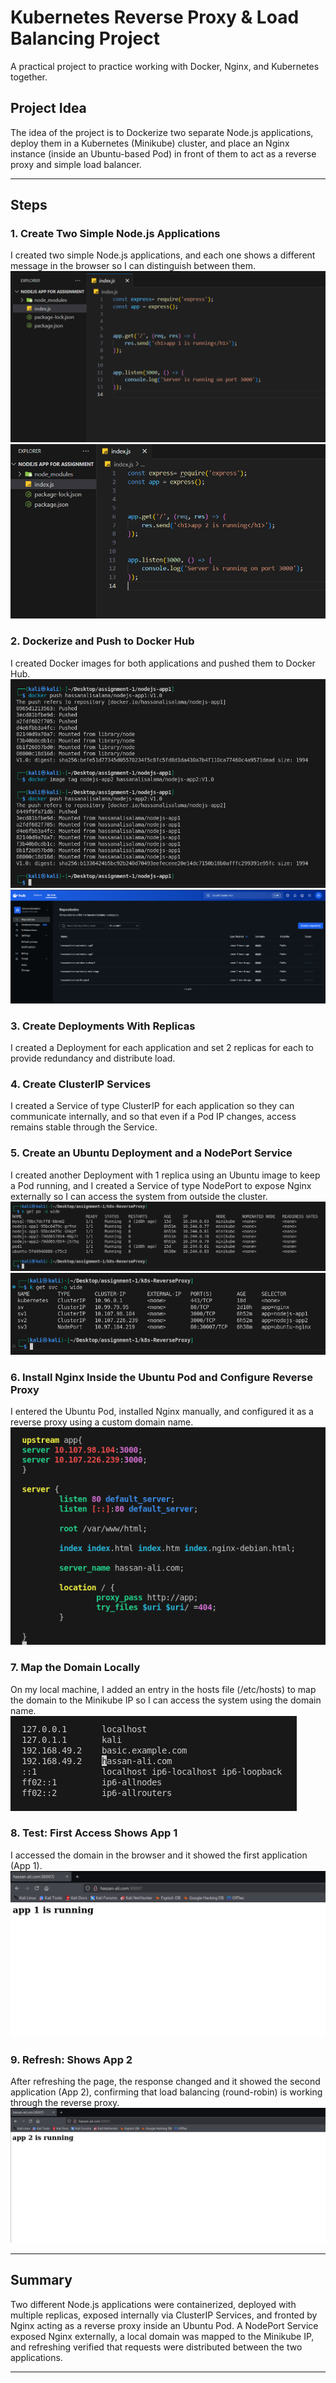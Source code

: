 # Kubernetes Reverse Proxy & Load Balancing Project

A practical project to practice working with Docker, Nginx, and Kubernetes together.

## Project Idea

The idea of the project is to Dockerize two separate Node.js applications, deploy them in a Kubernetes (Minikube) cluster, and place an Nginx instance (inside an Ubuntu-based Pod) in front of them to act as a reverse proxy and simple load balancer.

---

## Steps

### 1. Create Two Simple Node.js Applications
I created two simple Node.js applications, and each one shows a different message in the browser so I can distinguish between them.  
![App 1 Code](screenshots/node-app1.png)  
![App 2 Code](screenshots/node-app2.png)

### 2. Dockerize and Push to Docker Hub
I created Docker images for both applications and pushed them to Docker Hub.  
![Docker Image Build](screenshots/Docker-image.png)  
![Docker Hub Repository](screenshots/DockerHub.png)

### 3. Create Deployments With Replicas
I created a Deployment for each application and set 2 replicas for each to provide redundancy and distribute load.

### 4. Create ClusterIP Services
I created a Service of type ClusterIP for each application so they can communicate internally, and so that even if a Pod IP changes, access remains stable through the Service.

### 5. Create an Ubuntu Deployment and a NodePort Service
I created another Deployment with 1 replica using an Ubuntu image to keep a Pod running, and I created a Service of type NodePort to expose Nginx externally so I can access the system from outside the cluster.  
![Pods List](screenshots/pods.png)  
![Services List](screenshots/svc.png)

### 6. Install Nginx Inside the Ubuntu Pod and Configure Reverse Proxy
I entered the Ubuntu Pod, installed Nginx manually, and configured it as a reverse proxy using a custom domain name.  
![Nginx Reverse Proxy Config](screenshots/nginx-proxy.png)

### 7. Map the Domain Locally
On my local machine, I added an entry in the hosts file (/etc/hosts) to map the domain to the Minikube IP so I can access the system using the domain name.  
![Hosts File Mapping](screenshots/hosts.png)

### 8. Test: First Access Shows App 1
I accessed the domain in the browser and it showed the first application (App 1).  
![App 1 Response](screenshots/test-proxy1.png)

### 9. Refresh: Shows App 2
After refreshing the page, the response changed and it showed the second application (App 2), confirming that load balancing (round-robin) is working through the reverse proxy.  
![App 2 Response](screenshots/test-proxy2.png)

---

## Summary

Two different Node.js applications were containerized, deployed with multiple replicas, exposed internally via ClusterIP Services, and fronted by Nginx acting as a reverse proxy inside an Ubuntu Pod. A NodePort Service exposed Nginx externally, a local domain was mapped to the Minikube IP, and refreshing verified that requests were distributed between the two applications.

---
